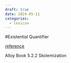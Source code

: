 ```yaml
---
draft: true
date: 2024-05-11
categories:
  - lexicon
---
```


#Existential Quantifier


[reference](https://en.wikipedia.org/wiki/Existential_quantification)


Alloy Book
5.2.2 Skolemization


